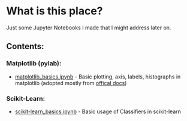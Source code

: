 # What is this place?

Just some Jupyter Notebooks I made that I might address later on.

## Contents:

### Matplotlib (pylab):
- [matplotlib_basics.ipynb](matplotlib/matplotlib_basics.ipynb) - Basic plotting, axis, labels, histographs in matplotlib 
(adopted mostly from [offical docs](http://matplotlib.org/users/pyplot_tutorial.html))

### Scikit-Learn:
- [scikit-learn_basics.ipynb](scikit-learn/scikit-learn_basics.ipynb) - Basic usage of Classifiers in scikit-learn
